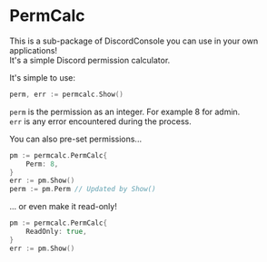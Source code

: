 # PermCalc

This is a sub-package of DiscordConsole you can use in your own applications!  
It's a simple Discord permission calculator.

It's simple to use:
```Go
perm, err := permcalc.Show()
```

`perm` is the permission as an integer. For example 8 for admin.  
`err` is any error encountered during the process.

You can also pre-set permissions...
```Go
pm := permcalc.PermCalc{
	Perm: 8,
}
err := pm.Show()
perm := pm.Perm // Updated by Show()
```

... or even make it read-only!
```Go
pm := permcalc.PermCalc{
	ReadOnly: true,
}
err := pm.Show()
```
